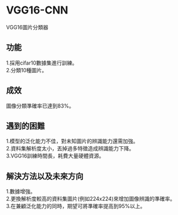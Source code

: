 # VGG16-CNN
VGG16圖片分類器<br>
## 功能
1.採用cifar10數據集進行訓練。<br>
2.分類10種圖片。
## 成效
圖像分類準確率已達到83%。<br>

## 遇到的困難
1.模型的泛化能力不佳，對未知圖片的辨識能力還需加強。<br>
2.資料集解析度太小，丟掉過多特徵造成辨識能力下降。<br>
3.VGG16訓練時間長，耗費大量硬體資源。

## 解決方法以及未來方向
1.數據增強。<br>
2.更換解析度較高的資料集圖片(例如224x224)來增加圖像辨識的準確率。<br>
3.在兼顧泛化能力的同時，期望可將準確率提高到95%以上。
